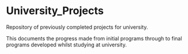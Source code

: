 # University_Projects
Repository of previously completed projects for university.


This documents the progress made from initial programs through to final programs developed whilst studying at university.
